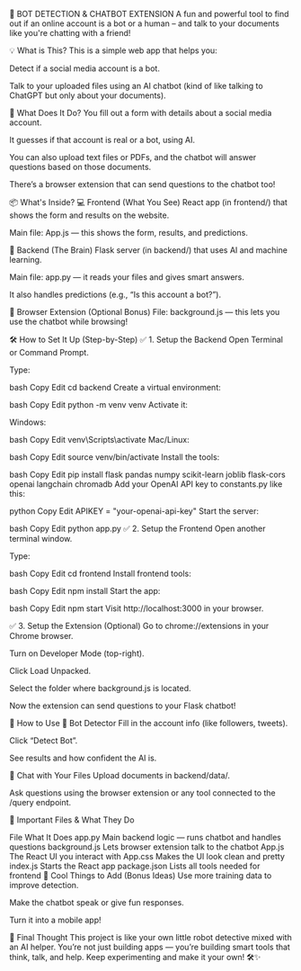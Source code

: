 🤖 BOT DETECTION & CHATBOT EXTENSION 
A fun and powerful tool to find out if an online account is a bot or a human – and talk to your documents like you're chatting with a friend!

💡 What is This?
This is a simple web app that helps you:

Detect if a social media account is a bot.

Talk to your uploaded files using an AI chatbot (kind of like talking to ChatGPT but only about your documents).

🚀 What Does It Do?
You fill out a form with details about a social media account.

It guesses if that account is real or a bot, using AI.

You can also upload text files or PDFs, and the chatbot will answer questions based on those documents.

There’s a browser extension that can send questions to the chatbot too!

📦 What's Inside?
💻 Frontend (What You See)
React app (in frontend/) that shows the form and results on the website.

Main file: App.js — this shows the form, results, and predictions.

🧠 Backend (The Brain)
Flask server (in backend/) that uses AI and machine learning.

Main file: app.py — it reads your files and gives smart answers.

It also handles predictions (e.g., “Is this account a bot?”).

🧩 Browser Extension (Optional Bonus)
File: background.js — this lets you use the chatbot while browsing!

🛠️ How to Set It Up (Step-by-Step)
✅ 1. Setup the Backend
Open Terminal or Command Prompt.

Type:

bash
Copy
Edit
cd backend
Create a virtual environment:

bash
Copy
Edit
python -m venv venv
Activate it:

Windows:

bash
Copy
Edit
venv\Scripts\activate
Mac/Linux:

bash
Copy
Edit
source venv/bin/activate
Install the tools:

bash
Copy
Edit
pip install flask pandas numpy scikit-learn joblib flask-cors openai langchain chromadb
Add your OpenAI API key to constants.py like this:

python
Copy
Edit
APIKEY = "your-openai-api-key"
Start the server:

bash
Copy
Edit
python app.py
✅ 2. Setup the Frontend
Open another terminal window.

Type:

bash
Copy
Edit
cd frontend
Install frontend tools:

bash
Copy
Edit
npm install
Start the app:

bash
Copy
Edit
npm start
Visit http://localhost:3000 in your browser.

✅ 3. Setup the Extension (Optional)
Go to chrome://extensions in your Chrome browser.

Turn on Developer Mode (top-right).

Click Load Unpacked.

Select the folder where background.js is located.

Now the extension can send questions to your Flask chatbot!

🧪 How to Use
👤 Bot Detector
Fill in the account info (like followers, tweets).

Click “Detect Bot”.

See results and how confident the AI is.

💬 Chat with Your Files
Upload documents in backend/data/.

Ask questions using the browser extension or any tool connected to the /query endpoint.

📁 Important Files & What They Do

File	What It Does
app.py	Main backend logic — runs chatbot and handles questions
background.js	Lets browser extension talk to the chatbot
App.js	The React UI you interact with
App.css	Makes the UI look clean and pretty
index.js	Starts the React app
package.json	Lists all tools needed for frontend
🎁 Cool Things to Add (Bonus Ideas)
Use more training data to improve detection.

Make the chatbot speak or give fun responses.

Turn it into a mobile app!

🧠 Final Thought
This project is like your own little robot detective mixed with an AI helper. You’re not just building apps — you’re building smart tools that think, talk, and help. Keep experimenting and make it your own! 🛠️✨
